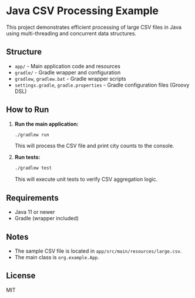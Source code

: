 
# Java CSV Processing Example

This project demonstrates efficient processing of large CSV files in Java using multi-threading and concurrent data structures.

## Structure
- `app/` - Main application code and resources
- `gradle/` - Gradle wrapper and configuration
- `gradlew`, `gradlew.bat` - Gradle wrapper scripts
- `settings.gradle`, `gradle.properties` - Gradle configuration files (Groovy DSL)

## How to Run
1. **Run the main application:**
   ```sh
   ./gradlew run
   ```
   This will process the CSV file and print city counts to the console.

2. **Run tests:**
   ```sh
   ./gradlew test
   ```
   This will execute unit tests to verify CSV aggregation logic.

## Requirements
- Java 11 or newer
- Gradle (wrapper included)

## Notes
- The sample CSV file is located in `app/src/main/resources/large.csv`.
- The main class is `org.example.App`.

## License
MIT

